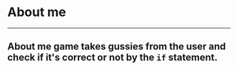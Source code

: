 # About me

------

## About me game takes gussies from the user and check if it's correct or not by the ``if`` statement.


